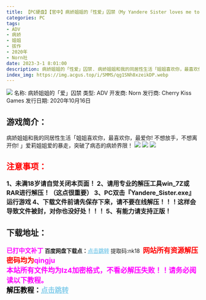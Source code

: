 ```yaml
---
title: 【PC硬盘】【官中】病娇姐姐的「性爱」囚禁（My Yandere Sister loves me too much!）
categories: PC
tags:
- ADV
- 病娇
- 姐姐
- 拔作
- 2020年
- Norn社
date: 2023-3-1 8:01:00
description: 病娇姐姐的「性爱」囚禁. 病娇姐姐和我的同居性生活「姐姐喜欢你，最喜欢你，最爱你! 不想放手，不想离开你! 」爱莉姐姐爱的暴走，突破了病态的病娇界限！. 过激的H，口交，接吻，床上监禁，裸围裙诱惑，病态全开.
index_img: https://img.acgus.top/i/SMMS/qg1SNh8xzeikDP.webp
---
```

![](https://img.acgus.top/i/SMMS/qg1SNh8xzeikDP.webp)
名称: 病娇姐姐的「爱」囚禁
类型: ADV
开发商: Norn
发行商: Cherry Kiss Games
发行日期: 2020年10月16日

## 游戏简介：
病娇姐姐和我的同居性生活「姐姐喜欢你，最喜欢你，最爱你! 不想放手，不想离开你! 」爱莉姐姐爱的暴走，突破了病态的病娇界限！
![](https://img.acgus.top/i/SMMS/sk61j4FOcPZyunb.webp)
![](https://img.acgus.top/i/SMMS/CFvSBkxspuOTJU.webp)
![](https://img.acgus.top/i/SMMS/jySBZUlqevmJnW2.webp)





## <font color=#FF0000 >注意事项：</font>
<font size=3><b>1、未满18岁请自觉关闭本页面！
2、请用专业的解压工具win_7Z或RAR进行解压！（这点很重要）
3、PC双击『Yandere_Sister.exe』运行游戏
4、下载文件前请先保存下来，请不要在线解压！！！这样会导致文件被封，对你也没好处！！！
5、有能力请支持正版！</b></font>

## 下载地址：
<font color=#FF00FF size=3><b>已打中文补丁</b></font>
<b>百度网盘下载点：</b><a href="https://pan.baidu.com/s/1fMeiYxz6r1mL-d6PAwOkZA?pwd=nk18" style="color: #87CEEB;"><b>点击跳转</b></a> 提取码:nk18
<a style="padding: 0" href="https://post.qingju.org/AD/"><img style="max-width:100%" src="https://img.acgus.top/i/2024/07/478f689b8021d8d499ab43d21acf137a.gif" alt=""></a>
<b><font color=#FF0000 size=4>网站所有资源解压密码均为</b></font><b><font color=#FF00FF size=4>qingju</font><font color=#FF0000 ></font></b><br><b><font color=#FF00FF size=4>本站所有文件均为lz4加密格式，不看必解压失败！！请务必阅读以下教程。</b></font><br><b><font color=#000 size=4>解压教程：</b><a href="https://post.qingju.org/tutorial/000/" style="color: #87CEEB;"><b>点击跳转</b></a>